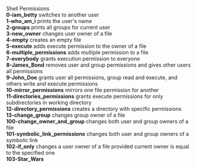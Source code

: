 Shell Permissions  
**0-iam_betty** switches to another user  
**1-who_am_i** prints the user's name  
**2-groups** prints all groups for current user  
**3-new_owner** changes user owner of a file  
**4-empty** creates an empty file  
**5-execute** adds execute permission to the owner of a file  
**6-multiple_permissions** adds multiple permission to a file  
**7-everybody** grants execution permission to everyone  
**8-James_Bond** removes user and group permissions and gives other users all permissions  
**9-John_Doe** grants user all permissions, group read and execute, and others write and execute permissions  
**10-mirror_permissions** mirrors one file permission for another  
**11-directories_permissions** grants execute permissions for only subdirectories in working directory  
**12-directory_permissions** creates a directory with specific permissions  
**13-change_group** changes group owner of a file  
**100-change_owner_and_group** changes both user and group owners of a file  
**101-symbolic_link_permissions** changes both user and group owners of a symbolic link  
**102-if_only** changes a user owner of a file provided current owner is equal to the specified one   
**103-Star_Wars**  
